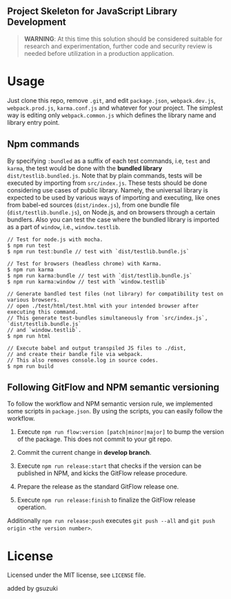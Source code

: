 Project Skeleton for JavaScript Library Development 
--

> **WARNING**: At this time this solution should be considered suitable for research and experimentation, further code and security review is needed before utilization in a production application.

# Usage
Just clone this repo, remove `.git`, and edit `package.json`, `webpack.dev.js`, `webpack.prod.js`, `karma.conf.js` and whatever for your project. The simplest way is editing only `webpack.common.js` which defines the library name and library entry point.

## Npm commands
By specifying `:bundled` as a suffix of each test commands, i.e, `test` and `karma`, the test would be done with the **bundled library** `dist/testlib.bundled.js`. Note that by plain commands, tests will be executed by importing from `src/index.js`. These tests should be done considering use cases of public library. Namely, the universal library is expected to be used by various ways of importing and executing, like ones from babel-ed sources (`dist/index.js`), from one bundle file (`dist/testlib.bundle.js`), on Node.js, and on browsers through a certain bundlers. Also you can test the case where the bundled library is imported as a part of `window`, i.e., `window.testlib`.

```shell
// Test for node.js with mocha.
$ npm run test
$ npm run test:bundle // test with `dist/testlib.bundle.js`
 
// Test for browsers (headless chrome) with Karma.
$ npm run karma
$ npm run karma:bundle // test with `dist/testlib.bundle.js`
$ npm run karma:window // test with `window.testlib`

// Generate bandled test files (not library) for compatibility test on various browsers.
// open ./test/html/test.html with your intended browser after executing this command.
// This generate test-bundles simultaneously from `src/index.js`, `dist/testlib.bundle.js`
// and `window.testlib`.
$ npm run html

// Execute babel and output transpiled JS files to ./dist,
// and create their bandle file via webpack.
// This also removes console.log in source codes.
$ npm run build
```

## Following GitFlow and NPM semantic versioning
To follow the workflow and NPM semantic version rule, we implemented some scripts in `package.json`. By using the scripts, you can easily follow the workflow.

1. Execute `npm run flow:version [patch|minor|major]` to bump the version of the package. This does not commit to your git repo.

2. Commit the current change in **develop branch**.

3. Execute `npm run release:start` that checks if the version can be published in NPM, and kicks the GitFlow release procedure.

4. Prepare the release as the standard GitFlow release one.

5. Execute `npm run release:finish` to finalize the GitFlow release operation.

Additionally `npm run release:push` executes `git push --all` and `git push origin <the version number>`.

# License
Licensed under the MIT license, see `LICENSE` file.

added by gsuzuki
